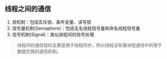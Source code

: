 ## 线程之间的通信

1. 锁机制：包括互斥锁、条件变量、读写锁
2. 信号量机制(Semaphore)：包括无名线程信号量和命名线程信号量
3. 信号机制(Signal)：类似进程间的信号处理

> 线程间的通信目的主要是用于线程同步，所以线程没有像进程通信中的用于数据交换的通信机制。
